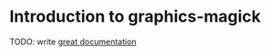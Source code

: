 # Introduction to graphics-magick

TODO: write [great documentation](http://jacobian.org/writing/what-to-write/)
